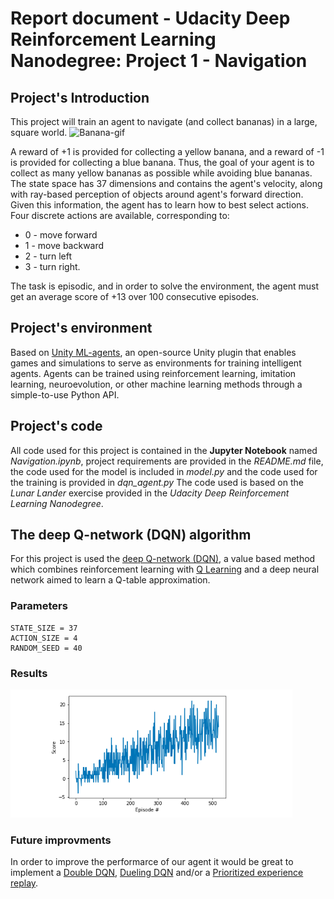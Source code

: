 # Report document - Udacity Deep Reinforcement Learning Nanodegree: Project 1 - Navigation

## Project's Introduction
This project will train an agent to navigate (and collect bananas) in a large, square world.
![Banana-gif](Banana-gif.gif)

A reward of +1 is provided for collecting a yellow banana, and a reward of -1 is provided for collecting a blue banana. Thus, the goal of your agent is to collect as many yellow bananas as possible while avoiding blue bananas. The state space has 37 dimensions and contains the agent's velocity, along with ray-based perception of objects around agent's forward direction. Given this information, the agent has to learn how to best select actions. Four discrete actions are available, corresponding to:

* 0 - move forward
* 1 - move backward
* 2 - turn left
* 3 - turn right.

The task is episodic, and in order to solve the environment, the agent must get an average score of +13 over 100 consecutive episodes.

## Project's environment
Based on [Unity ML-agents](https://github.com/Unity-Technologies/ml-agents), an open-source Unity plugin that enables games and simulations to serve as environments for training intelligent agents. Agents can be trained using reinforcement learning, imitation learning, neuroevolution, or other machine learning methods through a simple-to-use Python API.

## Project's code
All code used for this project is contained in the **Jupyter Notebook** named _Navigation.ipynb_,  project requirements are provided in the _README.md_ file, the code used for the model is included in _model.py_ and the code used for the training is provided in _dqn_agent.py_ The code used is based on the _Lunar Lander_ exercise provided in the _Udacity Deep Reinforcement Learning Nanodegree_.

## The deep Q-network (DQN) algorithm
For this project is used the [deep Q-network (DQN)](https://deepmind.com/research/dqn/), a value based method which combines reinforcement learning with [Q Learning](https://en.wikipedia.org/wiki/Q-learning) and a deep neural network aimed to learn a Q-table approximation.

### Parameters

```
STATE_SIZE = 37        
ACTION_SIZE = 4         
RANDOM_SEED = 40        
```

### Results

![dataviz](dataviz.png)

### Future improvments
In order to improve the performarce of our agent it would be great to implement a [Double DQN](https://arxiv.org/abs/1509.06461), [Dueling DQN](https://arxiv.org/abs/1511.06581) and/or a [Prioritized experience replay](https://arxiv.org/abs/1511.05952).
